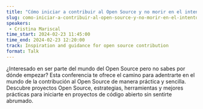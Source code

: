 ```yaml
---
title: "Cómo iniciar a contribuir al Open Source y no morir en el intento."
slug: como-iniciar-a-contribuir-al-open-source-y-no-morir-en-el-intento
speakers:
 - Cristina Mariscal
time_start: 2024-02-23 11:45:00
time_end: 2024-02-23 12:20:00
track: Inspiration and guidance for open source contribution
format: Talk
---
```


¿Interesado en ser parte del mundo del Open Source pero no sabes por dónde empezar? Esta conferencia te ofrece el camino para adentrarte en el mundo de la contribución al Open Source de manera práctica y sencilla. Descubre proyectos Open Source, estrategias, herramientas y mejores prácticas para iniciarte en proyectos de código abierto sin sentirte abrumado.
